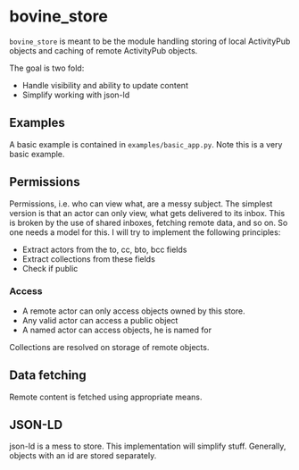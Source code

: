 # bovine_store

`bovine_store` is meant to be the module handling storing of
local ActivityPub objects and caching of remote ActivityPub
objects.

The goal is two fold:

- Handle visibility and ability to update content
- Simplify working with json-ld

## Examples

A basic example is contained in `examples/basic_app.py`. Note
this is a very basic example.

## Permissions

Permissions, i.e. who can view what, are a messy subject.
The simplest version is that an actor can only view, what
gets delivered to its inbox. This is broken by the use
of shared inboxes, fetching remote data, and so on. So one
needs a model for this. I will try to implement the following
principles:

- Extract actors from the to, cc, bto, bcc fields
- Extract collections from these fields
- Check if public

### Access

- A remote actor can only access objects owned by this store.
- Any valid actor can access a public object
- A named actor can access objects, he is named for

Collections are resolved on storage of remote objects.

## Data fetching

Remote content is fetched using appropriate means.

## JSON-LD

json-ld is a mess to store. This implementation will simplify stuff. Generally, objects with an id are stored
separately.
